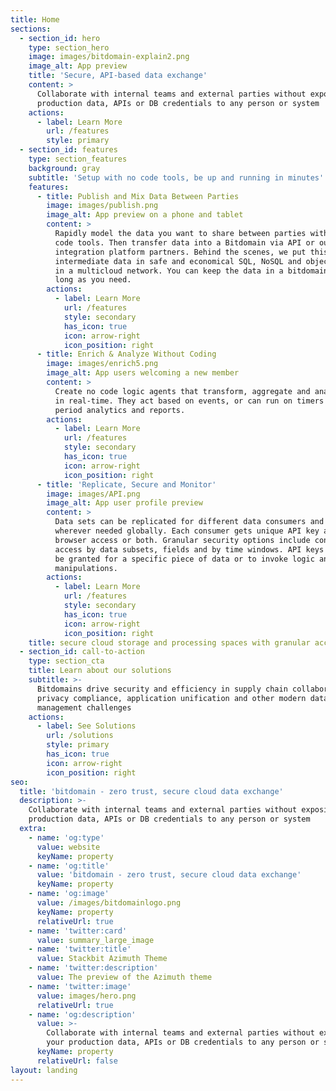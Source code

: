```yaml
---
title: Home
sections:
  - section_id: hero
    type: section_hero
    image: images/bitdomain-explain2.png
    image_alt: App preview
    title: 'Secure, API-based data exchange'
    content: >
      Collaborate with internal teams and external parties without exposing your
      production data, APIs or DB credentials to any person or system
    actions:
      - label: Learn More
        url: /features
        style: primary
  - section_id: features
    type: section_features
    background: gray
    subtitle: 'Setup with no code tools, be up and running in minutes'
    features:
      - title: Publish and Mix Data Between Parties
        image: images/publish.png
        image_alt: App preview on a phone and tablet
        content: >
          Rapidly model the data you want to share between parties with easy no
          code tools. Then transfer data into a Bitdomain via API or our
          integration platform partners. Behind the scenes, we put this
          intermediate data in safe and economical SQL, NoSQL and object stores
          in a multicloud network. You can keep the data in a bitdomain for as
          long as you need.
        actions:
          - label: Learn More
            url: /features
            style: secondary
            has_icon: true
            icon: arrow-right
            icon_position: right
      - title: Enrich & Analyze Without Coding
        image: images/enrich5.png
        image_alt: App users welcoming a new member
        content: >
          Create no code logic agents that transform, aggregate and analyze data
          in real-time. They act based on events, or can run on timers to create
          period analytics and reports.
        actions:
          - label: Learn More
            url: /features
            style: secondary
            has_icon: true
            icon: arrow-right
            icon_position: right
      - title: 'Replicate, Secure and Monitor'
        image: images/API.png
        image_alt: App user profile preview
        content: >
          Data sets can be replicated for different data consumers and put
          wherever needed globally. Each consumer gets unique API key access,
          browser access or both. Granular security options include controlling
          access by data subsets, fields and by time windows. API keys can even
          be granted for a specific piece of data or to invoke logic and data
          manipulations.
        actions:
          - label: Learn More
            url: /features
            style: secondary
            has_icon: true
            icon: arrow-right
            icon_position: right
    title: secure cloud storage and processing spaces with granular access control
  - section_id: call-to-action
    type: section_cta
    title: Learn about our solutions
    subtitle: >-
      Bitdomains drive security and efficiency in supply chain collaboration,
      privacy compliance, application unification and other modern data
      management challenges
    actions:
      - label: See Solutions
        url: /solutions
        style: primary
        has_icon: true
        icon: arrow-right
        icon_position: right
seo:
  title: 'bitdomain - zero trust, secure cloud data exchange'
  description: >-
    Collaborate with internal teams and external parties without exposing your
    production data, APIs or DB credentials to any person or system
  extra:
    - name: 'og:type'
      value: website
      keyName: property
    - name: 'og:title'
      value: 'bitdomain - zero trust, secure cloud data exchange'
      keyName: property
    - name: 'og:image'
      value: /images/bitdomainlogo.png
      keyName: property
      relativeUrl: true
    - name: 'twitter:card'
      value: summary_large_image
    - name: 'twitter:title'
      value: Stackbit Azimuth Theme
    - name: 'twitter:description'
      value: The preview of the Azimuth theme
    - name: 'twitter:image'
      value: images/hero.png
      relativeUrl: true
    - name: 'og:description'
      value: >-
        Collaborate with internal teams and external parties without exposing
        your production data, APIs or DB credentials to any person or system
      keyName: property
      relativeUrl: false
layout: landing
---
```

